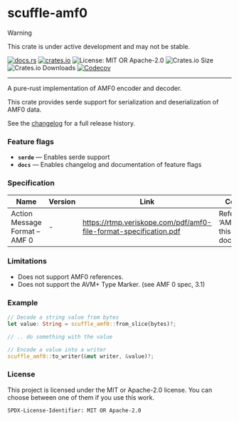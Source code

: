 <!-- dprint-ignore-file -->
<!-- sync-readme title [[ -->
# scuffle-amf0
<!-- sync-readme ]] -->

> [!WARNING]  
> This crate is under active development and may not be stable.

<!-- sync-readme badge [[ -->
[![docs.rs](https://img.shields.io/docsrs/scuffle-amf0/0.2.4.svg?logo=docs.rs&label=docs.rs&style=flat-square)](https://docs.rs/scuffle-amf0/0.2.4)
[![crates.io](https://img.shields.io/badge/crates.io-v0.2.4-orange?style=flat-square&logo=rust&logoColor=white)](https://crates.io/crates/scuffle-amf0/0.2.4)
![License: MIT OR Apache-2.0](https://img.shields.io/badge/license-MIT%20OR%20Apache--2.0-purple.svg?style=flat-square)
![Crates.io Size](https://img.shields.io/crates/size/scuffle-amf0/0.2.4.svg?style=flat-square)
![Crates.io Downloads](https://img.shields.io/crates/dv/scuffle-amf0/0.2.4.svg?&label=downloads&style=flat-square)
[![Codecov](https://img.shields.io/codecov/c/github/scufflecloud/scuffle.svg?label=codecov&logo=codecov&style=flat-square)](https://app.codecov.io/gh/scufflecloud/scuffle)
<!-- sync-readme ]] -->

---

<!-- sync-readme rustdoc [[ -->
A pure-rust implementation of AMF0 encoder and decoder.

This crate provides serde support for serialization and deserialization of AMF0 data.

See the [changelog](./CHANGELOG.md) for a full release history.

### Feature flags

* **`serde`** —  Enables serde support
* **`docs`** —  Enables changelog and documentation of feature flags

### Specification

|Name|Version|Link|Comments|
|----|-------|----|--------|
|Action Message Format – AMF 0|-|<https://rtmp.veriskope.com/pdf/amf0-file-format-specification.pdf>|Refered to as ‘AMF0 spec’ in this documentation|

### Limitations

* Does not support AMF0 references.
* Does not support the AVM+ Type Marker. (see AMF 0 spec, 3.1)

### Example

````rust
// Decode a string value from bytes
let value: String = scuffle_amf0::from_slice(bytes)?;

// .. do something with the value

// Encode a value into a writer
scuffle_amf0::to_writer(&mut writer, &value)?;
````

### License

This project is licensed under the MIT or Apache-2.0 license.
You can choose between one of them if you use this work.

`SPDX-License-Identifier: MIT OR Apache-2.0`
<!-- sync-readme ]] -->
